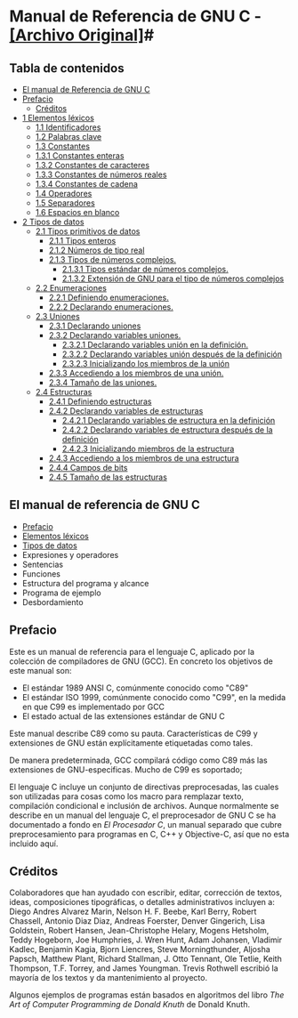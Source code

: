 # Manual de Referencia de GNU C - [[Archivo Original]](https://www.gnu.org/software/gnu-c-manual/gnu-c-manual.html)#


## Tabla de contenidos ##

- [El manual de Referencia de GNU C](#el-manual-de-referencia-de-gnu-c)
- [Prefacio](#prefacio)
	- [Créditos](#cr%C3%A9ditos)
- [1 Elementos léxicos](1#1-elementos-l%C3%A9xicos)
    - [1.1 Identificadores](1#11-identificadores)
    - [1.2 Palabras clave](1#12-palabras-clave)
    - [1.3 Constantes](1#13-constantes)
    - [1.3.1 Constantes enteras](1#131-constantes-enteras)
    - [1.3.2 Constantes de caracteres](1#132-constantes-de-caracteres)
    - [1.3.3 Constantes de números reales](1#133-constantes-de-n%C3%BAmeros-reales) 
    - [1.3.4 Constantes de cadena](1#134-constantes-de-cadena)
    - [1.4 Operadores](1#14-operadores)
    - [1.5 Separadores](1#15-separadores)
    - [1.6 Espacios en blanco](1#16-espacios-en-blanco)
- [2 Tipos de datos](2#2-tipos-de-datos)
	- [2.1 Tipos primitivos de datos](2#21-tipos-primitivos-de-datos)
		- [2.1.1 Tipos enteros](2#211-tipos-enteros)
		- [2.1.2 Números de tipo real](2#212-n%C3%BAmeros-de-tipo-real)
		- [2.1.3 Tipos de números complejos.](2#213-tipos-de-n%C3%BAmeros-complejos)
			- [2.1.3.1 Tipos estándar de números complejos.](2#2131-tipos-est%C3%A1ndar-de-n%C3%BAmeros-complejos)
			- [2.1.3.2 Extensión de GNU para el tipo de números complejos](2#2132-extensi%C3%B3n-de-gnu-para-el-tipo-de-n%C3%BAmeros-complejos)
	- [2.2 Enumeraciones](2#22-enumeraciones)
		- [2.2.1 Definiendo enumeraciones.](2#221-definiendo-enumeraciones)
		- [2.2.2 Declarando enumeraciones.](2#222-declarando-enumeraciones)
	- [2.3 Uniones](2#23-uniones)
		- [2.3.1 Declarando uniones](2#231-declarando-uniones)
		- [2.3.2 Declarando variables uniones.](2#232-declarando-variables-uniones)
			- [2.3.2.1 Declarando variables unión en la definición.](2#2321-declarando-variables-uni%C3%B3n-en-la-definici%C3%B3n)
			- [2.3.2.2 Declarando variables unión después de la definición](2#2322-declarando-variables-uni%C3%B3n-despu%C3%A9s-de-la-definici%C3%B3n)
			- [2.3.2.3 Inicializando los miembros de la unión](2#2323-inicializando-los-miembros-de-la-uni%C3%B3n)
		- [2.3.3 Accediendo a los miembros de una unión.](2#233-accediendo-a-los-miembros-de-una-uni%C3%B3n)
		- [2.3.4 Tamaño de las uniones.](2#234-tama%C3%B1o-de-las-uniones)
	- [2.4 Estructuras](2#24-estructuras)
		- [2.4.1 Definiendo estructuras](2#241-definiendo-estructuras)
		- [2.4.2 Declarando variables de estructuras](2#242-declarando-variables-de-estructuras)
			- [2.4.2.1 Declarando variables de estructura en la definición](2#2421-declarando-variables-de-estructura-en-la-definici%C3%B3n)
			- [2.4.2.2 Declarando variables de estructura después de la definición](2#2422-declarando-variables-de-estructura-despu%C3%A9s-de-la-definici%C3%B3n)
			- [2.4.2.3 Inicializando miembros de la estructura](2#2423-inicializando-miembros-de-la-estructura)
		- [2.4.3 Accediendo a los miembros de una estructura](2#243-accediendo-a-los-miembros-de-una-estructura)
		- [2.4.4 Campos de bits](2#244-campos-de-bits)
		- [2.4.5 Tamaño de las estructuras](2#245-tama%C3%B1o-de-las-estructuras)
	
## El manual de referencia de GNU C ##

- [Prefacio](#prefacio)
- [Elementos léxicos](1#1-elementos-l%C3%A9xicos)
- [Tipos de datos](2#2-tipos-de-datos)
- Expresiones y operadores
- Sentencias
- Funciones
- Estructura del programa y alcance
- Programa de ejemplo
- Desbordamiento

## Prefacio ##

Este es un manual de referencia para el lenguaje C, aplicado por la colección de compiladores de GNU (GCC). En concreto los objetivos de este manual son: 

- El estándar 1989 ANSI C, comúnmente conocido como "C89"
- El estándar ISO 1999, comúnmente conocido como "C99", en la medida en que C99 es implementado por GCC
- El estado actual de las extensiones estándar de GNU C

Este manual describe C89 como su pauta. Características de C99 y extensiones de GNU están explícitamente etiquetadas como tales. 

De manera predeterminada, GCC compilará código como C89 más las extensiones de GNU-especificas. Mucho de C99 es soportado; 

El lenguaje C incluye un conjunto de directivas preprocesadas, las cuales son utilizadas para cosas como los macro para remplazar texto, compilación condicional e inclusión de archivos. Aunque normalmente se describe en un manual del lenguaje C, el preprocesador de GNU C se ha documentado a fondo en *El Procesador C*, un manual separado que cubre preprocesamiento para programas en C, C++ y Objective-C, así que no esta incluido aquí.

## Créditos ##

Colaboradores que han ayudado con escribir, editar, corrección de textos, ideas, composiciones tipográficas, o detalles administrativos incluyen a: Diego Andres Alvarez Marin, Nelson H. F. Beebe, Karl Berry, Robert Chassell, Antonio Diaz Diaz, Andreas Foerster, Denver Gingerich, Lisa Goldstein, Robert Hansen, Jean-Christophe Helary, Mogens Hetsholm, Teddy Hogeborn, Joe Humphries, J. Wren Hunt, Adam Johansen, Vladimir Kadlec, Benjamin Kagia, Bjorn Liencres, Steve Morningthunder, Aljosha Papsch, Matthew Plant, Richard Stallman, J. Otto Tennant, Ole Tetlie, Keith Thompson, T.F. Torrey, and James Youngman. Trevis Rothwell escribió la mayoría de los textos y  da  mantenimiento al proyecto.

Algunos ejemplos de programas están basados en algoritmos del libro *The Art of Computer Programming de Donald Knuth* de Donald Knuth.
